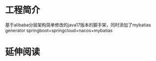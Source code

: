 # 工程简介
基于alibaba分层架构简单修改的java17版本的脚手架，同时添加了mybatias generator
springboot+springcloud+nacos+mybatias


# 延伸阅读

